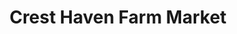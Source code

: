 ---
title: "Crest Haven Farm Market"
url: /bloomsburg/crest-haven-farm-market/
shop: health food
---